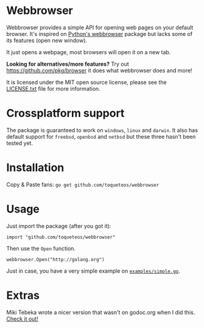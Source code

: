 Webbrowser
==========

Webbrowser provides a simple API for opening web pages on your default browser. It's inspired on [Python's webbrowser](http://docs.python.org/3.3/library/webbrowser.html) package but lacks some of its features (open new window).

It just opens a webpage, most browsers will open it on a new tab.

**Looking for alternatives/more features?** Try out https://github.com/pkg/browser it does what webbrowser does and more!

It is licensed under the MIT open source license, please see the [LICENSE.txt](https://github.com/toqueteos/webbrowser/blob/master/LICENSE.txt) file for more information.

Crossplatform support
=====================

The package is guaranteed to work on `windows`, `linux` and `darwin`. It also has default support for `freebsd`, `openbsd` and `netbsd` but these three hasn't been tested yet.

Installation
============

Copy & Paste fans: `go get github.com/toqueteos/webbrowser`

Usage
=====

Just import the package (after you got it):

    import "github.com/toqueteos/webbrowser"

Then use the `Open` function.

    webbrowser.Open("http://golang.org")

Just in case, you have a very simple example on [`examples/simple.go`](https://github.com/toqueteos/webbrowser/blob/master/examples/simple.go).

Extras
======

Miki Tebeka wrote a nicer version that wasn't on godoc.org when I did this. [Check it out!](https://bitbucket.org/tebeka/go-wise/src/d8db9bf5c4d1/desktop.go?at=default)
